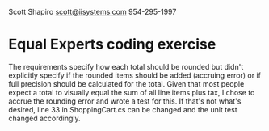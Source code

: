 Scott Shapiro
scott@iisystems.com
954-295-1997

# Equal Experts coding exercise


The requirements specify how each total should be rounded but didn't explicitly specify if the rounded items should be added (accruing error) or if full precision should be calculated for the total.
Given that most people expect a total to visually equal the sum of all line items plus tax, I chose to accrue the rounding error and wrote a test for this.
If that's not what's desired, line 33 in ShoppingCart.cs can be changed and the unit test changed accordingly.